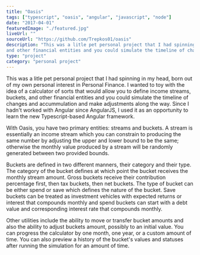 ```yaml
---
title: "Oasis"
tags: ["typescript", "oasis", "angular", "javascript", "node"]
date: "2017-04-01"
featuredImage: "./featured.jpg"
liveUrl: ""
sourceUrl: "https://github.com/Trepkos01/oasis"
description: "This was a litle pet personal project that I had spinning in my head, born out of my own personal interest in Personal Finance. I wanted to toy with the idea of a calculator of sorts that would allow you to define income streams, buckets,
and other financial entities and you could simulate the timeline of changes and accummulation and make adjustments along the way. Since I hadn't worked with Angular since AngularJS, I used it as an opportunity to learn the new Typescript-based Angular framework."
type: "project"
category: "personal project"
---
```


This was a litle pet personal project that I had spinning in my head, born out of my own personal interest in Personal Finance. I wanted to toy with the idea of a calculator of sorts that would allow you to define income streams, buckets,
and other financial entities and you could simulate the timeline of changes and accummulation and make adjustments along the way. Since I hadn't worked with Angular since AngularJS, I used it as an opportunity to learn the new Typescript-based Angular framework.

With Oasis, you have two primary entities: streams and buckets. A stream is essentially an income stream which you can constrain to producing the same number by adjusting the upper and lower bound to be the same; otherwise the monthly value produced by a stream will be randomly generated between two provided bounds. 

Buckets are defined in two different manners, their category and their type. The category of the bucket defines at which point the bucket receives the monthly stream amount. Gross buckets receive their contribution percentage first, then tax buckets, then net buckets. The type of bucket can be either spend or save which defines the nature of the bucket. Save buckets can be treated as investment vehicles with expected returns or interest that compounds monthly and spend buckets can start with a debt value and corresponding interest rate that compounds monthly.

Other utilities include the ability to move or transfer bucket amounts and also the ability to adjust buckets amount, possibly to an initial value. You can progress the calculator by one month, one year, or a custom amount of time. You can also preview a history of the bucket's values and statuses after running the simulation for an amount of time.